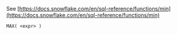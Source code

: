 See [https://docs.snowflake.com/en/sql-reference/functions/min](https://docs.snowflake.com/en/sql-reference/functions/min)
```
MAX( <expr> )
```

